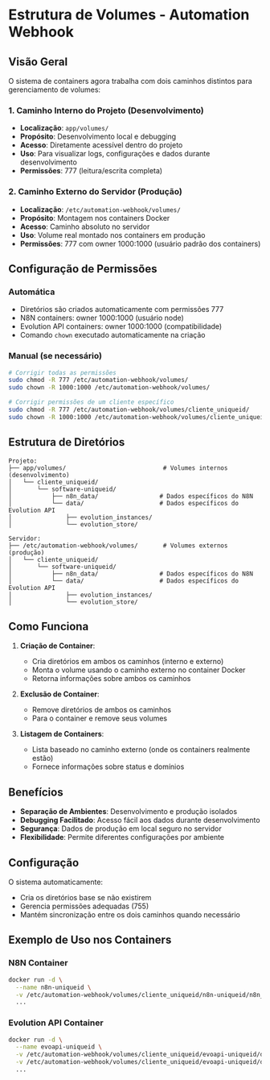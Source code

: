 # Estrutura de Volumes - Automation Webhook

## Visão Geral

O sistema de containers agora trabalha com dois caminhos distintos para gerenciamento de volumes:

### 1. Caminho Interno do Projeto (Desenvolvimento)
- **Localização**: `app/volumes/`
- **Propósito**: Desenvolvimento local e debugging
- **Acesso**: Diretamente acessível dentro do projeto
- **Uso**: Para visualizar logs, configurações e dados durante desenvolvimento
- **Permissões**: 777 (leitura/escrita completa)

### 2. Caminho Externo do Servidor (Produção)
- **Localização**: `/etc/automation-webhook/volumes/`
- **Propósito**: Montagem nos containers Docker
- **Acesso**: Caminho absoluto no servidor
- **Uso**: Volume real montado nos containers em produção
- **Permissões**: 777 com owner 1000:1000 (usuário padrão dos containers)

## Configuração de Permissões

### Automática
- Diretórios são criados automaticamente com permissões 777
- N8N containers: owner 1000:1000 (usuário node)
- Evolution API containers: owner 1000:1000 (compatibilidade)
- Comando `chown` executado automaticamente na criação

### Manual (se necessário)
```bash
# Corrigir todas as permissões
sudo chmod -R 777 /etc/automation-webhook/volumes/
sudo chown -R 1000:1000 /etc/automation-webhook/volumes/

# Corrigir permissões de um cliente específico
sudo chmod -R 777 /etc/automation-webhook/volumes/cliente_uniqueid/
sudo chown -R 1000:1000 /etc/automation-webhook/volumes/cliente_uniqueid/
```

## Estrutura de Diretórios

```
Projeto:
├── app/volumes/                           # Volumes internos (desenvolvimento)
│   └── cliente_uniqueid/
│       └── software-uniqueid/
│           ├── n8n_data/                 # Dados específicos do N8N
│           └── data/                     # Dados específicos do Evolution API
│               ├── evolution_instances/
│               └── evolution_store/

Servidor:
├── /etc/automation-webhook/volumes/       # Volumes externos (produção)
│   └── cliente_uniqueid/
│       └── software-uniqueid/
│           ├── n8n_data/                 # Dados específicos do N8N
│           └── data/                     # Dados específicos do Evolution API
│               ├── evolution_instances/
│               └── evolution_store/
```

## Como Funciona

1. **Criação de Container**:
   - Cria diretórios em ambos os caminhos (interno e externo)
   - Monta o volume usando o caminho externo no container Docker
   - Retorna informações sobre ambos os caminhos

2. **Exclusão de Container**:
   - Remove diretórios de ambos os caminhos
   - Para o container e remove seus volumes

3. **Listagem de Containers**:
   - Lista baseado no caminho externo (onde os containers realmente estão)
   - Fornece informações sobre status e domínios

## Benefícios

- **Separação de Ambientes**: Desenvolvimento e produção isolados
- **Debugging Facilitado**: Acesso fácil aos dados durante desenvolvimento
- **Segurança**: Dados de produção em local seguro no servidor
- **Flexibilidade**: Permite diferentes configurações por ambiente

## Configuração

O sistema automaticamente:
- Cria os diretórios base se não existirem
- Gerencia permissões adequadas (755)
- Mantém sincronização entre os dois caminhos quando necessário

## Exemplo de Uso nos Containers

### N8N Container
```bash
docker run -d \
  --name n8n-uniqueid \
  -v /etc/automation-webhook/volumes/cliente_uniqueid/n8n-uniqueid/n8n_data:/home/node/.n8n \
  ...
```

### Evolution API Container
```bash
docker run -d \
  --name evoapi-uniqueid \
  -v /etc/automation-webhook/volumes/cliente_uniqueid/evoapi-uniqueid/data/evolution_instances:/evolution/instances \
  -v /etc/automation-webhook/volumes/cliente_uniqueid/evoapi-uniqueid/data/evolution_store:/evolution/store \
  ...
```
